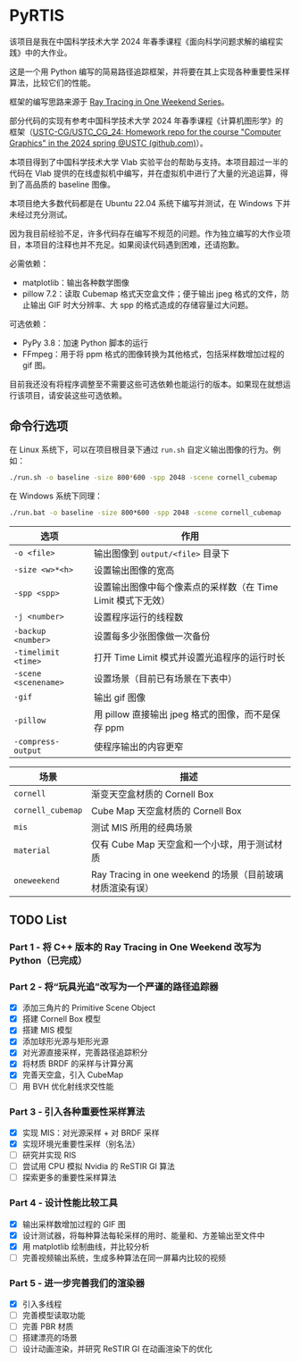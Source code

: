 # PyRTIS

该项目是我在中国科学技术大学 2024 年春季课程《面向科学问题求解的编程实践》中的大作业。

这是一个用 Python 编写的简易路径追踪框架，并将要在其上实现各种重要性采样算法，比较它们的性能。

框架的编写思路来源于 [Ray Tracing in One Weekend Series](https://raytracing.github.io/)。

部分代码的实现有参考中国科学技术大学 2024 年春季课程《计算机图形学》的框架（[USTC-CG/USTC_CG_24: Homework repo for the course "Computer Graphics" in the 2024 spring @USTC (github.com)](https://github.com/USTC-CG/USTC_CG_24)）。

本项目得到了中国科学技术大学 Vlab 实验平台的帮助与支持。本项目超过一半的代码在 Vlab 提供的在线虚拟机中编写，并在虚拟机中进行了大量的光追运算，得到了高品质的 baseline 图像。

本项目绝大多数代码都是在 Ubuntu 22.04 系统下编写并测试，在 Windows 下并未经过充分测试。

因为我目前经验不足，许多代码存在编写不规范的问题。作为独立编写的大作业项目，本项目的注释也并不充足。如果阅读代码遇到困难，还请抱歉。

必需依赖：

- matplotlib：输出各种数学图像
- pillow 7.2：读取 Cubemap 格式天空盒文件；便于输出 jpeg 格式的文件，防止输出 GIF 时大分辨率、大 spp 的格式造成的存储容量过大问题。

可选依赖：

- PyPy 3.8：加速 Python 脚本的运行
- FFmpeg：用于将 ppm 格式的图像转换为其他格式，包括采样数增加过程的 gif 图。

目前我还没有将程序调整至不需要这些可选依赖也能运行的版本。如果现在就想运行该项目，请安装这些可选依赖。

## 命令行选项

在 Linux 系统下，可以在项目根目录下通过 `run.sh` 自定义输出图像的行为。例如：

```bash
./run.sh -o baseline -size 800*600 -spp 2048 -scene cornell_cubemap
```

在 Windows 系统下同理：
```bat
./run.bat -o baseline -size 800*600 -spp 2048 -scene cornell_cubemap
```

 | 选项 | 作用 |
 |----|----------|
 | `-o <file>`| 输出图像到 `output/<file>` 目录下 |
 | `-size <w>*<h>`| 设置输出图像的宽高 |
 | `-spp <spp>`| 设置输出图像中每个像素点的采样数（在 Time Limit 模式下无效） |
 | `-j <number>`| 设置程序运行的线程数 |
 | `-backup <number>`| 设置每多少张图像做一次备份 |
 | `-timelimit <time>`| 打开 Time Limit 模式并设置光追程序的运行时长 |
 | `-scene <scenename>`| 设置场景（目前已有场景在下表中） |
 | `-gif`| 输出 gif 图像 |
 | `-pillow`| 用 pillow 直接输出 jpeg 格式的图像，而不是保存 ppm |
 | `-compress-output`| 使程序输出的内容更窄 |

 | 场景 | 描述 |
 |----|----------|
 | `cornell`| 渐变天空盒材质的 Cornell Box |
 | `cornell_cubemap`| Cube Map 天空盒材质的 Cornell Box |
 | `mis`| 测试 MIS 所用的经典场景 |
 | `material`| 仅有 Cube Map 天空盒和一个小球，用于测试材质 |
 | `oneweekend`| Ray Tracing in one weekend 的场景（目前玻璃材质渲染有误） |

## TODO List

### Part 1 - 将 C++ 版本的 Ray Tracing in One Weekend 改写为 Python（已完成）

### Part 2 - 将“玩具光追”改写为一个严谨的路径追踪器

- [x] 添加三角片的 Primitive Scene Object
- [x] 搭建 Cornell Box 模型
- [x] 搭建 MIS 模型
- [x] 添加球形光源与矩形光源
- [x] 对光源直接采样，完善路径追踪积分
- [x] 将材质 BRDF 的采样与计算分离
- [x] 完善天空盒，引入 CubeMap
- [ ] 用 BVH 优化射线求交性能

### Part 3 - 引入各种重要性采样算法

- [x] 实现 MIS：对光源采样 + 对 BRDF 采样
- [x] 实现环境光重要性采样（别名法）
- [ ] 研究并实现 RIS
- [ ] 尝试用 CPU 模拟 Nvidia 的 ReSTIR GI 算法
- [ ] 探索更多的重要性采样算法

### Part 4 - 设计性能比较工具

- [x] 输出采样数增加过程的 GIF 图
- [x] 设计测试器，将每种算法每轮采样的用时、能量和、方差输出至文件中
- [x] 用 matplotlib 绘制曲线，并比较分析
- [ ] 完善视频输出系统，生成多种算法在同一屏幕内比较的视频

### Part 5 - 进一步完善我们的渲染器

- [x] 引入多线程
- [ ] 完善模型读取功能
- [ ] 完善 PBR 材质
- [ ] 搭建漂亮的场景
- [ ] 设计动画渲染，并研究 ReSTIR GI 在动画渲染下的优化
